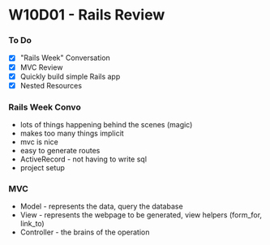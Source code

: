 # W10D01 - Rails Review

### To Do
- [x] "Rails Week" Conversation
- [x] MVC Review
- [x] Quickly build simple Rails app
- [x] Nested Resources

### Rails Week Convo
* lots of things happening behind the scenes (magic)
* makes too many things implicit
* mvc is nice
* easy to generate routes
* ActiveRecord - not having to write sql
* project setup

### MVC
* Model - represents the data, query the database
* View - represents the webpage to be generated, view helpers (form_for, link_to)
* Controller - the brains of the operation











